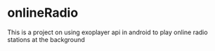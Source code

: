 # onlineRadio
This is a project on using exoplayer api in android to play online radio stations at the background
